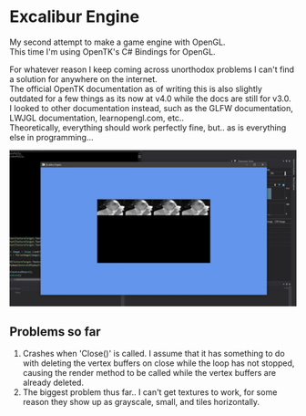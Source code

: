 # Excalibur Engine

My second attempt to make a game engine with OpenGL.  
This time I'm using OpenTK's C# Bindings for OpenGL.

For whatever reason I keep coming across unorthodox problems I can't find a solution for anywhere on the internet.  
The official OpenTK documentation as of writing this is also slightly outdated for a few things as its now at v4.0 while the docs are still for v3.0.  
I looked to other documentation instead, such as the GLFW documentation, LWJGL documentation, learnopengl.com, etc..  
Theoretically, everything should work perfectly fine, but.. as is everything else in programming...

![alt text](screenshot.jpg)

## Problems so far

1. Crashes when 'Close()' is called. I assume that it has something to do with deleting the vertex buffers on close while the loop has not stopped, causing the render method to be called while the vertex buffers are already deleted.
2. The biggest problem thus far.. I can't get textures to work, for some reason they show up as grayscale, small, and tiles horizontally.

